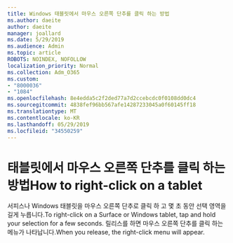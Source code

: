 ```yaml
---
title: Windows 태블릿에서 마우스 오른쪽 단추를 클릭 하는 방법
ms.author: daeite
author: daeite
manager: joallard
ms.date: 5/29/2019
ms.audience: Admin
ms.topic: article
ROBOTS: NOINDEX, NOFOLLOW
localization_priority: Normal
ms.collection: Adm_O365
ms.custom:
- "8000036"
- "1084"
ms.openlocfilehash: 8e4edda5c2f2ded77a7d2ccebcdc0f0108dd0dc4
ms.sourcegitcommit: 4838fef96bb567afe14287233045a0f60145ff18
ms.translationtype: MT
ms.contentlocale: ko-KR
ms.lasthandoff: 05/29/2019
ms.locfileid: "34550259"
---
```

# <a name="how-to-right-click-on-a-tablet"></a><span data-ttu-id="ecdd1-102">태블릿에서 마우스 오른쪽 단추를 클릭 하는 방법</span><span class="sxs-lookup"><span data-stu-id="ecdd1-102">How to right-click on a tablet</span></span>

<span data-ttu-id="ecdd1-103">서피스나 Windows 태블릿을 마우스 오른쪽 단추로 클릭 하 고 몇 초 동안 선택 영역을 길게 누릅니다.</span><span class="sxs-lookup"><span data-stu-id="ecdd1-103">To right-click on a Surface or Windows tablet, tap and hold your selection for a few seconds.</span></span> <span data-ttu-id="ecdd1-104">릴리스를 하면 마우스 오른쪽 단추를 클릭 하는 메뉴가 나타납니다.</span><span class="sxs-lookup"><span data-stu-id="ecdd1-104">When you release, the right-click menu will appear.</span></span>